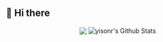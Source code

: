 ## 👋 Hi there

<p align="center">
<img align="center" src="https://github-readme-stats.vercel.app/api/top-langs/?username=yisonr&hide_langs_below=1&theme=default&line_height=27&layout=compact&hide=c" />
<img align="center" src="https://github-readme-stats.vercel.app/api?username=yisonr&show_icons=true&count_private=true&include_all_commits=true&line_height=21" alt="yisonr's Github Stats" />
</p>
